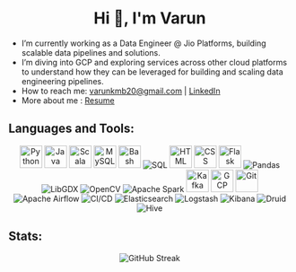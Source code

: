 <h1 align="center">Hi 👋, I'm Varun</h1>

- I’m currently working as a Data Engineer @ Jio Platforms, building scalable data pipelines and solutions.  
- I’m diving into GCP and exploring services across other cloud platforms to understand how they can be leveraged for building and scaling data engineering pipelines.  
- How to reach me: varunkmb20@gmail.com | [LinkedIn](https://www.linkedin.com/in/varun-kumar-681977192/)  
- More about me : [Resume](https://drive.google.com/file/d/1iDBPvu8hymcxruwTMa-9UAvXQcCFSqVW/view?usp=drive_link)  

## Languages and Tools:
<p align="center">
  <img src="https://cdn.jsdelivr.net/gh/devicons/devicon/icons/python/python-original.svg" alt="Python" width="40" height="40"/>
  <img src="https://cdn.jsdelivr.net/gh/devicons/devicon/icons/java/java-original.svg" alt="Java" width="40" height="40"/>
  <img src="https://cdn.jsdelivr.net/gh/devicons/devicon/icons/scala/scala-original.svg" alt="Scala" width="40" height="40"/>
  <img src="https://cdn.jsdelivr.net/gh/devicons/devicon/icons/mysql/mysql-original.svg" alt="MySQL" width="40" height="40"/>
  <img src="https://cdn.jsdelivr.net/gh/devicons/devicon/icons/bash/bash-original.svg" alt="Bash" width="40" height="40"/>
  <img src="https://img.shields.io/badge/SQL-003B57?style=for-the-badge&logo=databricks&logoColor=white" alt="SQL"/>
  <img src="https://cdn.jsdelivr.net/gh/devicons/devicon/icons/html5/html5-original.svg" alt="HTML" width="40" height="40"/>
  <img src="https://cdn.jsdelivr.net/gh/devicons/devicon/icons/css3/css3-original.svg" alt="CSS" width="40" height="40"/>
  <img src="https://cdn.jsdelivr.net/gh/devicons/devicon/icons/flask/flask-original.svg" alt="Flask" width="40" height="40"/>
  <img src="https://img.shields.io/badge/Pandas-150458?style=for-the-badge&logo=pandas&logoColor=white" alt="Pandas"/>
  <img src="https://img.shields.io/badge/LibGDX-E74C3C?style=for-the-badge&logo=java&logoColor=white" alt="LibGDX"/>
  <img src="https://img.shields.io/badge/OpenCV-5C3EE8?style=for-the-badge&logo=opencv&logoColor=white" alt="OpenCV"/>
  <img src="https://img.shields.io/badge/Apache%20Spark-E25A1C?style=for-the-badge&logo=apachespark&logoColor=white" alt="Apache Spark"/>
  <img src="https://cdn.jsdelivr.net/gh/devicons/devicon/icons/apachekafka/apachekafka-original.svg" alt="Kafka" width="40" height="40"/>
  <img src="https://cdn.jsdelivr.net/gh/devicons/devicon/icons/googlecloud/googlecloud-original.svg" alt="GCP" width="40" height="40"/>
  <img src="https://cdn.jsdelivr.net/gh/devicons/devicon/icons/git/git-original.svg" alt="Git" width="40" height="40"/>
  <img src="https://img.shields.io/badge/Apache%20Airflow-017CEE?style=for-the-badge&logo=apacheairflow&logoColor=white" alt="Apache Airflow"/>
  <img src="https://img.shields.io/badge/CI%2FCD-2088FF?style=for-the-badge&logo=githubactions&logoColor=white" alt="CI/CD"/>
  <img src="https://img.shields.io/badge/Elasticsearch-005571?style=for-the-badge&logo=elasticsearch&logoColor=white" alt="Elasticsearch"/>
  <img src="https://img.shields.io/badge/Logstash-FCC624?style=for-the-badge&logo=logstash&logoColor=black" alt="Logstash"/>
  <img src="https://img.shields.io/badge/Kibana-E8478B?style=for-the-badge&logo=kibana&logoColor=white" alt="Kibana"/>
  <img src="https://img.shields.io/badge/Druid-29B5E8?style=for-the-badge&logo=apache&logoColor=white" alt="Druid"/>
  <img src="https://img.shields.io/badge/Hive-FDEE21?style=for-the-badge&logo=apachehive&logoColor=black" alt="Hive"/>
</p>

## Stats:
<p align="center">
  <!-- Total Contributions -->
  <img src="https://github-readme-streak-stats.herokuapp.com/?user=vkb20&theme=tokyonight&hide_border=true" alt="GitHub Streak"/>
</p>

